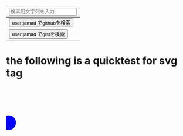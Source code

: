 
|<input id="iT1" placeholder="検索用文字列を入力">|
|-|
|<button onclick="window.open('https://github.com/search?q=user%3Ajamad+'+encodeURIComponent(iT1.value),'_blank')">user:jamad でgithubを検索</button>|
|<button onclick="window.open('https://gist.github.com/search?q=user%3Ajamad+'+encodeURIComponent(iT1.value),'_blank')">user:jamad でgistを検索</button>|


# the following is a quicktest for svg tag

<svg width="100%" height="200">
  <circle cx="0" cy="100" r="20" fill="blue">
    <animate attributeName="cx" from="0" to="100%" dur="5s" repeatCount="indefinite" />
  </circle>
</svg>

